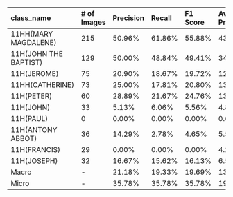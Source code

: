 | class_name            | # of Images   | Precision   | Recall   | F1 Score   | Average Precision   |
|:----------------------|:--------------|:------------|:---------|:-----------|:--------------------|
| 11HH(MARY MAGDALENE)  | 215           | 50.96%      | 61.86%   | 55.88%     | 43.55%              |
| 11H(JOHN THE BAPTIST) | 129           | 50.00%      | 48.84%   | 49.41%     | 34.10%              |
| 11H(JEROME)           | 75            | 20.90%      | 18.67%   | 19.72%     | 12.84%              |
| 11HH(CATHERINE)       | 73            | 25.00%      | 17.81%   | 20.80%     | 13.25%              |
| 11H(PETER)            | 60            | 28.89%      | 21.67%   | 24.76%     | 13.15%              |
| 11H(JOHN)             | 33            | 5.13%       | 6.06%    | 5.56%      | 4.86%               |
| 11H(PAUL)             | 0             | 0.00%       | 0.00%    | 0.00%      | 0.00%               |
| 11H(ANTONY ABBOT)     | 36            | 14.29%      | 2.78%    | 4.65%      | 5.53%               |
| 11H(FRANCIS)          | 29            | 0.00%       | 0.00%    | 0.00%      | 4.25%               |
| 11H(JOSEPH)           | 32            | 16.67%      | 15.62%   | 16.13%     | 6.56%               |
| Macro                 | -             | 21.18%      | 19.33%   | 19.69%     | 13.81%              |
| Micro                 | -             | 35.78%      | 35.78%   | 35.78%     | 19.22%              |